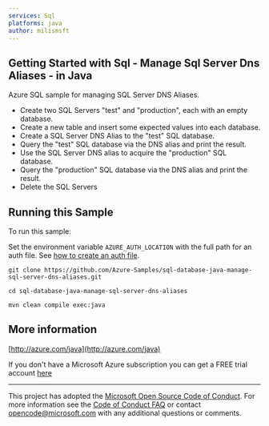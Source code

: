 ```yaml
---
services: Sql
platforms: java
author: milismsft
---
```


## Getting Started with Sql - Manage Sql Server Dns Aliases - in Java ##


  Azure SQL sample for managing SQL Server DNS Aliases.
   - Create two SQL Servers "test" and "production", each with an empty database.
   - Create a new table and insert some expected values into each database.
   - Create a SQL Server DNS Alias to the "test" SQL database.
   - Query the "test" SQL database via the DNS alias and print the result.
   - Use the SQL Server DNS alias to acquire the "production" SQL database.
   - Query the "production" SQL database via the DNS alias and print the result.
   - Delete the SQL Servers
 

## Running this Sample ##

To run this sample:

Set the environment variable `AZURE_AUTH_LOCATION` with the full path for an auth file. See [how to create an auth file](https://github.com/Azure/azure-sdk-for-java/blob/master/AUTH.md).

    git clone https://github.com/Azure-Samples/sql-database-java-manage-sql-server-dns-aliases.git

    cd sql-database-java-manage-sql-server-dns-aliases

    mvn clean compile exec:java

## More information ##

[http://azure.com/java](http://azure.com/java)

If you don't have a Microsoft Azure subscription you can get a FREE trial account [here](http://go.microsoft.com/fwlink/?LinkId=330212)

---

This project has adopted the [Microsoft Open Source Code of Conduct](https://opensource.microsoft.com/codeofconduct/). For more information see the [Code of Conduct FAQ](https://opensource.microsoft.com/codeofconduct/faq/) or contact [opencode@microsoft.com](mailto:opencode@microsoft.com) with any additional questions or comments.